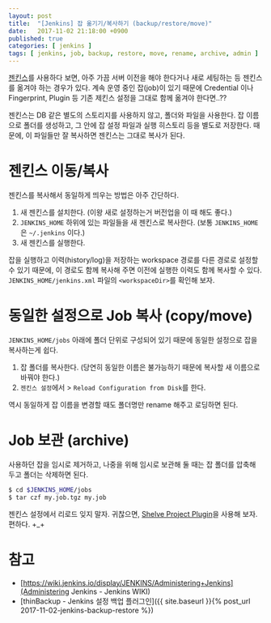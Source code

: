 ```yaml
---
layout: post
title:  "[Jenkins] 잡 옮기기/복사하기 (backup/restore/move)"
date:   2017-11-02 21:18:00 +0900
published: true
categories: [ jenkins ]
tags: [ jenkins, job, backup, restore, move, rename, archive, admin ]
---
```


[젠킨스](https://jenkins.io/)를 사용하다 보면, 아주 가끔 서버 이전을 해야 한다거나 새로 세팅하는 등 젠킨스를 옮겨야 하는 경우가 있다. 계속 운영 중인 잡(job)이 있기 때문에 Credential 이나 Fingerprint, Plugin 등 기존 제킨스 설정을 그대로 함께 옮겨야 한다면..??

젠킨스는 DB 같은 별도의 스토리지를 사용하지 않고, 폴더와 파일을 사용한다. 잡 이름으로 폴더를 생성하고, 그 안에 잡 설정 파일과 실행 히스토리 등을 별도로 저장한다. 때문에, 이 파일들만 잘 복사하면 젠킨스는 그대로 복사가 된다.


# 젠킨스 이동/복사

젠킨스를 복사해서 동일하게 띄우는 방법은 아주 간단하다.

1. 새 젠킨스를 설치한다. (이왕 새로 설정하는거 버전업을 이 때 해도 좋다.)
2. `JENKINS_HOME` 하위에 있는 파일들을 새 젠킨스로 복사한다. (보통 `JENKINS_HOME`은 `~/.jenkins` 이다.)
3. 새 젠킨스를 실행한다.

잡을 실행하고 이력(history/log)을 저장하는 workspace 경로를 다른 경로로 설정할 수 있기 때문에, 이 경로도 함께 복사해 주면 이전에 실행한 이력도 함께 복사할 수 있다. `JENKINS_HOME/jenkins.xml` 파일의 `<workspaceDir>`를 확인해 보자.


# 동일한 설정으로 Job 복사 (copy/move)

`JENKINS_HOME/jobs` 아래에 폴더 단위로 구성되어 있기 때문에 동일한 설정으로 잡을 복사하는게 쉽다.

1. 잡 폴더를 복사한다. (당연히 동일한 이름은 불가능하기 때문에 복사할 새 이름으로 바꿔야 한다.)
2. `젠킨스 설정`에서 > `Reload Configuration from Disk`를 한다.

역시 동일하게 잡 이름을 변경할 때도 폴더명만 rename 해주고 로딩하면 된다.


# Job 보관 (archive)

사용하던 잡을 임시로 제거하고, 나중을 위해 임시로 보관해 둘 때는 잡 폴더를 압축해 두고 폴더는 삭제하면 된다.

```bash
$ cd $JENKINS_HOME/jobs
$ tar czf my.job.tgz my.job
```

젠킨스 설정에서 리로드 잊지 말자. 귀찮으면, [Shelve Project Plugin](https://wiki.jenkins.io/display/JENKINS/Shelve+Project+Plugin)을 사용해 보자. 편하다. +_+


# 참고

- [https://wiki.jenkins.io/display/JENKINS/Administering+Jenkins](Administering Jenkins - Jenkins WIKI)
- [thinBackup - Jenkins 설정 백업 플러그인]({{ site.baseurl }}{% post_url 2017-11-02-jenkins-backup-restore %})
